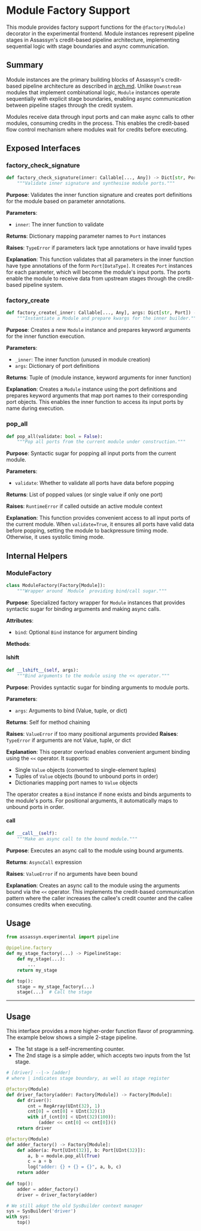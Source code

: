 # Module Factory Support

This module provides factory support functions for the `@factory(Module)` decorator
in the experimental frontend. Module instances represent pipeline stages in
Assassyn's credit-based pipeline architecture, implementing sequential logic
with stage boundaries and async communication.

## Summary

Module instances are the primary building blocks of Assassyn's credit-based pipeline
architecture as described in [arch.md](../../../docs/design/arch/arch.md). Unlike
`Downstream` modules that implement combinational logic, `Module` instances operate
sequentially with explicit stage boundaries, enabling async communication between
pipeline stages through the credit system.

Modules receive data through input ports and can make async calls to other modules,
consuming credits in the process. This enables the credit-based flow control
mechanism where modules wait for credits before executing.

## Exposed Interfaces

### factory_check_signature

```python
def factory_check_signature(inner: Callable[..., Any]) -> Dict[str, Port]:
    """Validate inner signature and synthesise module ports."""
```

**Purpose**: Validates the inner function signature and creates port definitions
for the module based on parameter annotations.

**Parameters**:
- `inner`: The inner function to validate

**Returns**: Dictionary mapping parameter names to `Port` instances

**Raises**: `TypeError` if parameters lack type annotations or have invalid types

**Explanation**: This function validates that all parameters in the inner function
have type annotations of the form `Port[DataType]`. It creates `Port` instances
for each parameter, which will become the module's input ports. The ports enable
the module to receive data from upstream stages through the credit-based pipeline
system.

### factory_create

```python
def factory_create(_inner: Callable[..., Any], args: Dict[str, Port]) -> Tuple[Module, Dict[str, Port]]:
    """Instantiate a Module and prepare kwargs for the inner builder."""
```

**Purpose**: Creates a new `Module` instance and prepares keyword arguments for
the inner function execution.

**Parameters**:
- `_inner`: The inner function (unused in module creation)
- `args`: Dictionary of port definitions

**Returns**: Tuple of (module instance, keyword arguments for inner function)

**Explanation**: Creates a `Module` instance using the port definitions and
prepares keyword arguments that map port names to their corresponding port
objects. This enables the inner function to access its input ports by name
during execution.

### pop_all

```python
def pop_all(validate: bool = False):
    """Pop all ports from the current module under construction."""
```

**Purpose**: Syntactic sugar for popping all input ports from the current module.

**Parameters**:
- `validate`: Whether to validate all ports have data before popping

**Returns**: List of popped values (or single value if only one port)

**Raises**: `RuntimeError` if called outside an active module context

**Explanation**: This function provides convenient access to all input ports
of the current module. When `validate=True`, it ensures all ports have valid
data before popping, setting the module to backpressure timing mode.
Otherwise, it uses systolic timing mode.

## Internal Helpers

### ModuleFactory

```python
class ModuleFactory(Factory[Module]):
    """Wrapper around `Module` providing bind/call sugar."""
```

**Purpose**: Specialized factory wrapper for `Module` instances that provides
syntactic sugar for binding arguments and making async calls.

**Attributes**:
- `bind`: Optional `Bind` instance for argument binding

**Methods**:

#### __lshift__

```python
def __lshift__(self, args):
    """Bind arguments to the module using the << operator."""
```

**Purpose**: Provides syntactic sugar for binding arguments to module ports.

**Parameters**:
- `args`: Arguments to bind (Value, tuple, or dict)

**Returns**: Self for method chaining

**Raises**: `ValueError` if too many positional arguments provided
**Raises**: `TypeError` if arguments are not Value, tuple, or dict

**Explanation**: This operator overload enables convenient argument binding
using the `<<` operator. It supports:
- Single `Value` objects (converted to single-element tuples)
- Tuples of `Value` objects (bound to unbound ports in order)
- Dictionaries mapping port names to `Value` objects

The operator creates a `Bind` instance if none exists and binds arguments
to the module's ports. For positional arguments, it automatically maps
to unbound ports in order.

#### __call__

```python
def __call__(self):
    """Make an async call to the bound module."""
```

**Purpose**: Executes an async call to the module using bound arguments.

**Returns**: `AsyncCall` expression

**Raises**: `ValueError` if no arguments have been bound

**Explanation**: Creates an async call to the module using the arguments
bound via the `<<` operator. This implements the credit-based communication
pattern where the caller increases the callee's credit counter and the
callee consumes credits when executing.

## Usage
````python
from assassyn.experimental import pipeline

@pipeline.factory
def my_stage_factory(...) -> PipelineStage:
    def my_stage(...):
        ...
    return my_stage

def top():
    stage = my_stage_factory(...)
    stage(...)  # Call the stage 
````
--------

## Usage

This interface provides a more higher-order function flavor of programming.
The example below shows a simple 2-stage pipeline.
- The 1st stage is a self-incrementing counter.
- The 2nd stage is a simple adder, which accepts two inputs from the 1st stage.

````python
# [driver] --|-> [adder]
# where | indicates stage boundary, as well as stage register

@factory(Module)
def driver_factory(adder: Factory[Module]) -> Factory[Module]:
    def driver():
        cnt = RegArray(UInt(32), 1)
        cnt[0] = cnt[0] + UInt(32)(1)
        with if_(cnt[0] < UInt(32)(100)):
            (adder << cnt[0] << cnt[0])()
    return driver

@factory(Module)
def adder_factory() -> Factory[Module]:
    def adder(a: Port[UInt(32)], b: Port[UInt(32)]):
        a, b = module.pop_all(True)
        c = a + b
        log("adder: {} + {} = {}", a, b, c)
    return adder
  
def top():
    adder = adder_factory()
    driver = driver_factory(adder)

# We still adopt the old SysBuilder context manager
sys = SysBuilder('driver')
with sys:
    top()
````